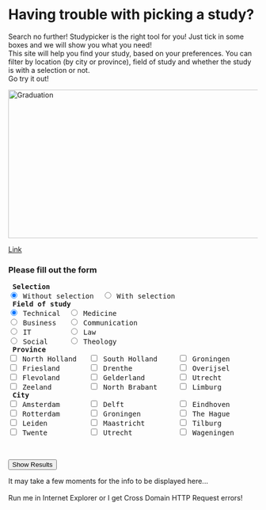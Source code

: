<html>
<body>
<head>
        <script type="text/javascript" src="javascript.js"></script>
        <script src="https://code.jquery.com/jquery-1.12.4.min.js" type="text/javascript"></script>
</head>
<h1>Having trouble with picking a study?</h1>
<p>Search no further! Studypicker is the right tool for you! Just tick in some boxes and we will show you what you need! <br> This site will help you find your study, based on your preferences. You can filter by location (by city or province), field of study and whether the study is with a selection or not.<br> Go try it out! </p>

<img src="http://opelikaobserver.com/wp-content/uploads/2017/05/college-graduation.jpg" alt="Graduation" style="width:1000px;height:300px;">

<a href="https://www.w3schools.com">Link</a>

<h3>Please fill out the form </h3>

<form>
  <pre>
<strong> Selection </strong>
<input type="radio" name="Selection" value="Has no selection" checked> Without selection  <input type="radio" name="Selection" value="Has selection"> With selection 
<strong> Field of study </strong>
<input type="radio" name="field of study" value="Technical" checked> Technical  <input type="radio" name="field of study" value="Medicine"> Medicine
<input type="radio" name="field of study" value="Business"> Business   <input type="radio" name="field of study" value="Communication" > Communication 
<input type="radio" name="field of study" value="IT" > IT         <input type="radio" name="field of study" value="Law" > Law
<input type="radio" name="field of study" value="Social" > Social     <input type="radio" name="field of study" value="Theology" > Theology
<strong> Province </strong>
<input type="checkbox" name="Province1" value="North Holland"> North Holland   <input type="checkbox" name="Province2" value="South Holland"> South Holland     <input type="checkbox" name="Province3" value="Groningen"> Groningen
<input type="checkbox" name="Province4" value="Friesland"> Friesland       <input type="checkbox" name="Province5" value="Drenthe"> Drenthe           <input type="checkbox" name="Province6" value="Overijsel"> Overijsel
<input type="checkbox" name="Province7" value="Flevoland"> Flevoland       <input type="checkbox" name="Province8" value="Gelderland"> Gelderland        <input type="checkbox" name="Province9" value="Utrecht"> Utrecht
<input type="checkbox" name="Province10" value="Zeeland"> Zeeland         <input type="checkbox" name="Province11" value="North Brabant"> North Brabant     <input type="checkbox" name="Province12" value="Limburg"> Limburg
<strong> City </strong>
<input type="checkbox" name="City1" value="Amsterdam"> Amsterdam       <input type="checkbox" name="City2" value="Delft"> Delft             <input type="checkbox" name="City3" value="Eindhoven"> Eindhoven
<input type="checkbox" name="City4" value="Rotterdam"> Rotterdam       <input type="checkbox" name="City5" value="Groningen"> Groningen         <input type="checkbox" name="City6" value="The Hague"> The Hague
<input type="checkbox" name="City7" value="Leiden"> Leiden          <input type="checkbox" name="City8" value="Maastricht"> Maastricht        <input type="checkbox" name="City9" value="Tilburg"> Tilburg
<input type="checkbox" name="City10" value="Twente"> Twente          <input type="checkbox" name="City11" value="Utrecht"> Utrecht           <input type="checkbox" name="City" value="Wageningen"> Wageningen

  </pre>
</form>

<button type="button" onclick="alert('Queried studies')">Show Results</button>

<script>
      var endpoint = "http://dbpedia.org/sparql";
      var query = "select * {?s ?p ?o} limit 5" ;

      // Define a callback function to receive the SPARQL JSON result.
      function myCallback(str) {
        // Convert result to JSON
        var jsonObj = eval('(' + str + ')');

        // Build up a table of results.
        var result = " <table border='2' cellpadding='9'>" ;
        for(var i = 0; i<  jsonObj.results.bindings.length; i++) {
          result += " <tr> <td>" + jsonObj.results.bindings[i].s.value;
          result += " </td><td>" + jsonObj.results.bindings[i].p.value;
          result += " </td><td>" + jsonObj.results.bindings[i].o.value;
          result += " </td></tr>"; 
        } 
        result += "</table>" ;
        document.getElementById("results").innerHTML = result;
     }
      
     // Make the query.
     sparqlQueryJson(query, endpoint, myCallback, true);
      
    </script>
    
<div id="results">
      It may take a few moments for the info to be displayed here...
      <br/><br/>
      Run me in Internet Explorer or I get Cross Domain HTTP Request errors!
    </div>

</body>
</html>
